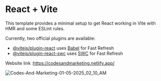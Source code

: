 # React + Vite

This template provides a minimal setup to get React working in Vite with HMR and some ESLint rules.

Currently, two official plugins are available:

- [@vitejs/plugin-react](https://github.com/vitejs/vite-plugin-react/blob/main/packages/plugin-react/README.md) uses [Babel](https://babeljs.io/) for Fast Refresh
- [@vitejs/plugin-react-swc](https://github.com/vitejs/vite-plugin-react-swc) uses [SWC](https://swc.rs/) for Fast Refresh


Website link :https://codesandmarketing.netlify.app/


![Codes-And-Marketing-01-05-2025_02_10_AM](https://github.com/user-attachments/assets/cc57a3a9-e1a2-45ff-9b83-5908e98324d5)
